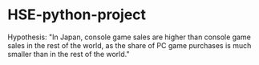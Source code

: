 # HSE-python-project

Hypothesis: "In Japan, console game sales are higher than console game sales in the rest of the world, as the share of PC game purchases is much smaller than in the rest of the world."
